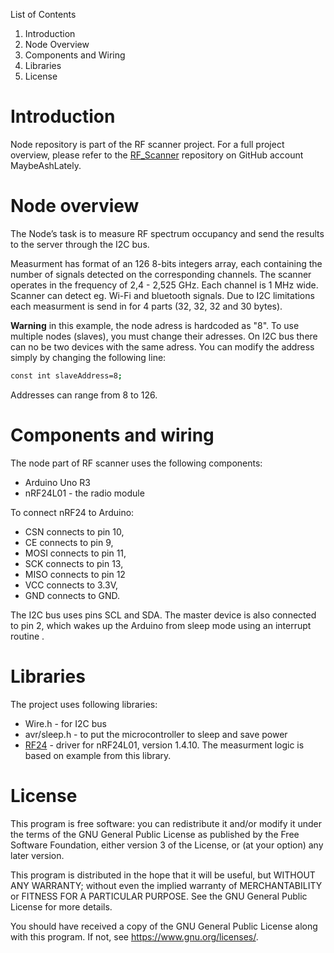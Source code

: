 List of Contents
1. Introduction
2. Node Overview
3. Components and Wiring
4. Libraries
5. License
 
# Introduction

Node repository is part of the RF scanner project. For a full project overview, please refer to the [RF_Scanner](https://github.com/MaybeAshLately/RF_Scanner) repository on GitHub account MaybeAshLately. 

# Node overview
The Node’s task is to measure RF spectrum occupancy and send the results to the server through the I2C bus.

Measurment has format of an 126 8-bits integers array, each containing the number of signals detected on the corresponding channels. The scanner operates in the frequency of 2,4 - 2,525 GHz. Each channel is 1 MHz wide. Scanner can detect eg. Wi-Fi and bluetooth signals. Due to I2C limitations each measurment is send in for 4 parts (32, 32, 32 and 30 bytes).

**Warning** in this example, the node adress is hardcoded as "8". To use multiple nodes (slaves), you must change their adresses. On I2C bus there can no be two devices with the same adress. You can modify the address simply by changing the following line:

```bash
const int slaveAddress=8;
```
Addresses can range from 8 to 126.

# Components and wiring 
The node part of RF scanner uses the following components:
- Arduino Uno R3
- nRF24L01 - the radio module

To connect nRF24 to Arduino: 
- CSN connects to pin 10, 
- CE connects to pin 9, 
- MOSI connects to pin 11, 
- SCK connects to pin 13, 
- MISO connects to pin 12
- VCC connects to 3.3V,
- GND connects to GND.


The I2C bus uses pins SCL and SDA. The master device is also connected to pin 2, which wakes up the Arduino from sleep mode using an interrupt routine . 

# Libraries
The project uses following libraries:
- Wire.h - for I2C bus
- avr/sleep.h - to put the microcontroller to sleep and save power
- [RF24](https://github.com/nRF24/RF24) - driver for nRF24L01, version 1.4.10. The measurment logic is based on example from this library. 

# License 
This program is free software: you can redistribute it and/or modify it under the terms of the GNU General Public License as published by the Free Software Foundation, either version 3 of the License, or (at your option) any later version.

This program is distributed in the hope that it will be useful, but WITHOUT ANY WARRANTY; without even the implied warranty of MERCHANTABILITY or FITNESS FOR A PARTICULAR PURPOSE. See the GNU General Public License for more details.

You should have received a copy of the GNU General Public License along with this program. If not, see https://www.gnu.org/licenses/.
